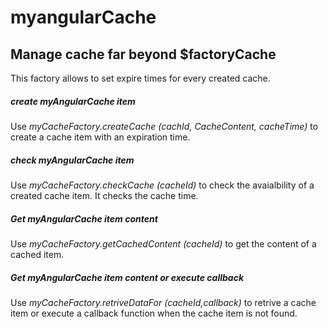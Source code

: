 # myangularCache

## Manage cache far beyond $factoryCache

This factory allows to set expire times for every created cache.

##### create myAngularCache item  

Use  *myCacheFactory.createCache (cachId, CacheContent, cacheTime)* to create a cache item with an expiration time.

##### check myAngularCache item

Use  *myCacheFactory.checkCache (cacheId)* to check the avaialbility of a created cache item. It checks the cache time.

##### Get myAngularCache item content

Use  *myCacheFactory.getCachedContent (cacheId)* to get the content of a cached item. 

##### Get myAngularCache item content or execute callback

Use  *myCacheFactory.retriveDataFor (cacheId,callback)* to retrive a cache item or execute a callback function when the cache item is not found.

